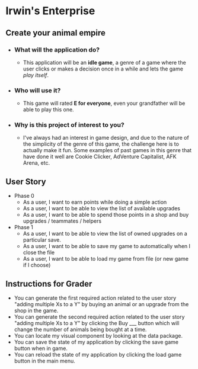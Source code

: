 # Irwin's Enterprise
## Create your animal empire


- ### What will the application do?
  - This application will be an **idle game**, a genre of a game where the user clicks or makes a decision once in a while and lets the game _play itself_.
- ### Who will use it?
  - This game will rated **E for everyone**, even your grandfather will be able to play this one.
- ### Why is this project of interest to you?
  - I've always had an interest in game design, and due to the nature of the simplicity of the genre of this game, the challenge here is to actually make it fun. Some examples of past games in this genre that have done it well are Cookie Clicker, AdVenture Capitalist, AFK Arena, etc.

## User Story
  - Phase 0
    - As a user, I want to earn points while doing a simple action
    - As a user, I want to be able to view the list of available upgrades
    - As a user, I want to be able to spend those points in a shop and buy upgrades / teammates / helpers
  - Phase 1
    - As a user, I want to be able to view the list of owned upgrades on a particular save.
    - As a user, I want to be able to save my game to automatically when I close the file
    - As a user, I want to be able to load my game from file (or new game if I choose)

## Instructions for Grader

- You can generate the first required action related to the user story "adding multiple Xs to a Y" by buying an animal or an upgrade from the shop in the game.
- You can generate the second required action related to the user story "adding multiple Xs to a Y" by clicking the Buy ___ button which will change the number of animals being bought at a time.
- You can locate my visual component by looking at the data package.
- You can save the state of my application by clicking the save game button when in game.
- You can reload the state of my application by clicking the load game button in the main menu.